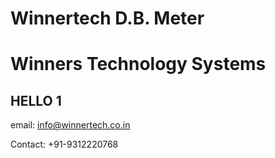 
# Winnertech D.B. Meter

# Winners Technology Systems

## HELLO 1 

email: info@winnertech.co.in

Contact: +91-9312220768
